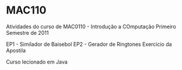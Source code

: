 # MAC110

Atividades do curso de MAC0110 - Introdução a COmputação
Primeiro Semestre de 2011

EP1 - Similador de Baisebol
EP2 - Gerador de Ringtones
Exercicio da Apostila

Curso lecionado em Java
